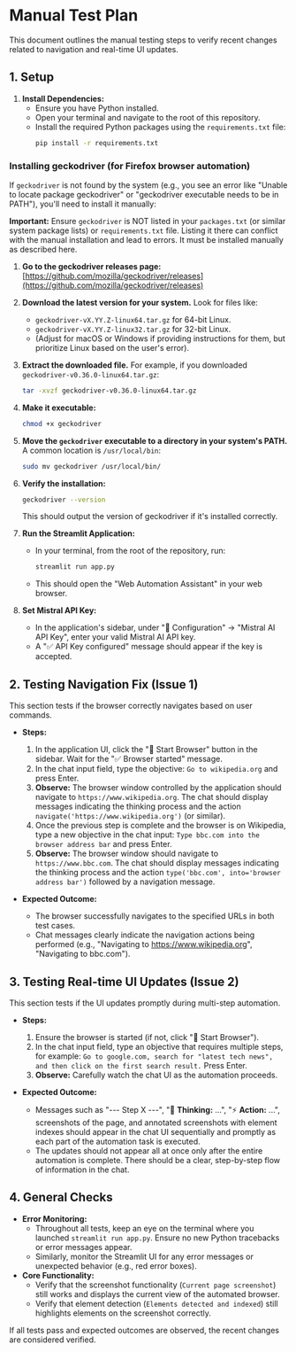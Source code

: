 # Manual Test Plan

This document outlines the manual testing steps to verify recent changes related to navigation and real-time UI updates.

## 1. Setup

1.  **Install Dependencies:**
    *   Ensure you have Python installed.
    *   Open your terminal and navigate to the root of this repository.
    *   Install the required Python packages using the `requirements.txt` file:
        ```bash
        pip install -r requirements.txt
        ```

### Installing geckodriver (for Firefox browser automation)

If `geckodriver` is not found by the system (e.g., you see an error like "Unable to locate package geckodriver" or "geckodriver executable needs to be in PATH"), you'll need to install it manually:

**Important:** Ensure `geckodriver` is NOT listed in your `packages.txt` (or similar system package lists) or `requirements.txt` file. Listing it there can conflict with the manual installation and lead to errors. It must be installed manually as described here.

1.  **Go to the geckodriver releases page:**
    [https://github.com/mozilla/geckodriver/releases](https://github.com/mozilla/geckodriver/releases)

2.  **Download the latest version for your system.** Look for files like:
    *   `geckodriver-vX.YY.Z-linux64.tar.gz` for 64-bit Linux.
    *   `geckodriver-vX.YY.Z-linux32.tar.gz` for 32-bit Linux.
    *   (Adjust for macOS or Windows if providing instructions for them, but prioritize Linux based on the user's error).

3.  **Extract the downloaded file.** For example, if you downloaded `geckodriver-v0.36.0-linux64.tar.gz`:
    ```bash
    tar -xvzf geckodriver-v0.36.0-linux64.tar.gz
    ```

4.  **Make it executable:**
    ```bash
    chmod +x geckodriver
    ```

5.  **Move the `geckodriver` executable to a directory in your system's PATH.** A common location is `/usr/local/bin`:
    ```bash
    sudo mv geckodriver /usr/local/bin/
    ```

6.  **Verify the installation:**
    ```bash
    geckodriver --version
    ```
    This should output the version of geckodriver if it's installed correctly.

2.  **Run the Streamlit Application:**
    *   In your terminal, from the root of the repository, run:
        ```bash
        streamlit run app.py
        ```
    *   This should open the "Web Automation Assistant" in your web browser.

3.  **Set Mistral API Key:**
    *   In the application's sidebar, under "🔧 Configuration" -> "Mistral AI API Key", enter your valid Mistral AI API key.
    *   A "✅ API Key configured" message should appear if the key is accepted.

## 2. Testing Navigation Fix (Issue 1)

This section tests if the browser correctly navigates based on user commands.

*   **Steps:**
    1.  In the application UI, click the "🚀 Start Browser" button in the sidebar. Wait for the "✅ Browser started" message.
    2.  In the chat input field, type the objective: `Go to wikipedia.org` and press Enter.
    3.  **Observe:** The browser window controlled by the application should navigate to `https://www.wikipedia.org`. The chat should display messages indicating the thinking process and the action `navigate('https://www.wikipedia.org')` (or similar).
    4.  Once the previous step is complete and the browser is on Wikipedia, type a new objective in the chat input: `Type bbc.com into the browser address bar` and press Enter.
    5.  **Observe:** The browser window should navigate to `https://www.bbc.com`. The chat should display messages indicating the thinking process and the action `type('bbc.com', into='browser address bar')` followed by a navigation message.

*   **Expected Outcome:**
    *   The browser successfully navigates to the specified URLs in both test cases.
    *   Chat messages clearly indicate the navigation actions being performed (e.g., "Navigating to https://www.wikipedia.org", "Navigating to bbc.com").

## 3. Testing Real-time UI Updates (Issue 2)

This section tests if the UI updates promptly during multi-step automation.

*   **Steps:**
    1.  Ensure the browser is started (if not, click "🚀 Start Browser").
    2.  In the chat input field, type an objective that requires multiple steps, for example: `Go to google.com, search for "latest tech news", and then click on the first search result.` Press Enter.
    3.  **Observe:** Carefully watch the chat UI as the automation proceeds.

*   **Expected Outcome:**
    *   Messages such as "--- Step X ---", "🤔 **Thinking:** ...", "⚡ **Action:** ...", screenshots of the page, and annotated screenshots with element indexes should appear in the chat UI sequentially and promptly as each part of the automation task is executed.
    *   The updates should not appear all at once only after the entire automation is complete. There should be a clear, step-by-step flow of information in the chat.

## 4. General Checks

*   **Error Monitoring:**
    *   Throughout all tests, keep an eye on the terminal where you launched `streamlit run app.py`. Ensure no new Python tracebacks or error messages appear.
    *   Similarly, monitor the Streamlit UI for any error messages or unexpected behavior (e.g., red error boxes).
*   **Core Functionality:**
    *   Verify that the screenshot functionality (`Current page screenshot`) still works and displays the current view of the automated browser.
    *   Verify that element detection (`Elements detected and indexed`) still highlights elements on the screenshot correctly.

If all tests pass and expected outcomes are observed, the recent changes are considered verified.
